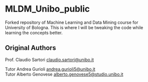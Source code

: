 # MLDM_Unibo\_public

Forked repository of Machine Learning and Data Mining course for University of Bologna. This is where I will be tweaking the code while learning the concepts better.

## Original Authors

Prof. Claudio Sartori <claudio.sartori@unibo.it>

Tutor Andrea Gurioli <andrea.gurioli5@unibo.it>  
Tutor Alberto Genovese <alberto.genovese5@studio.unibo.it>

